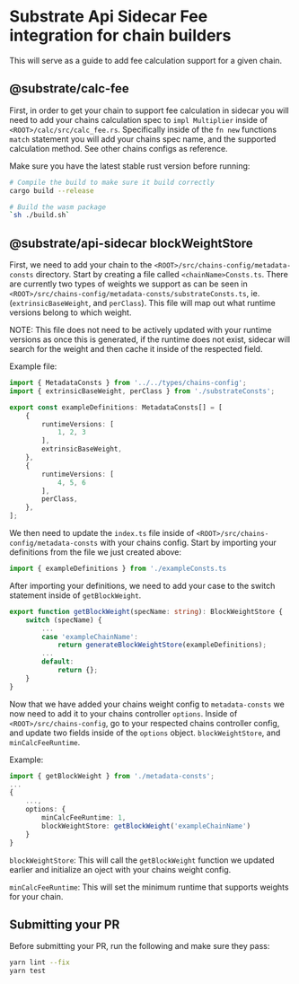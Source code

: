 # Substrate Api Sidecar Fee integration for chain builders

This will serve as a guide to add fee calculation support for a given chain. 

## @substrate/calc-fee

First, in order to get your chain to support fee calculation in sidecar you will need to add your chains calculation spec to `impl Multiplier` inside of `<ROOT>/calc/src/calc_fee.rs`. Specifically inside of the `fn new` functions `match` statement you will add your chains spec name, and the supported calculation method. See other chains configs as reference. 

Make sure you have the latest stable rust version before running:

```bash
# Compile the build to make sure it build correctly
cargo build --release
```

```bash
# Build the wasm package
`sh ./build.sh`
```

## @substrate/api-sidecar blockWeightStore

First, we need to add your chain to the `<ROOT>/src/chains-config/metadata-consts` directory. Start by creating a file called `<chainName>Consts.ts`. There are currently two types of weights we support as can be seen in `<ROOT>/src/chains-config/metadata-consts/substrateConsts.ts`, ie. (`extrinsicBaseWeight`, and `perClass`). This file will map out what runtime versions belong to which weight. 

NOTE: This file does not need to be actively updated with your runtime versions as once this is generated, if the runtime does not exist, sidecar will search for the weight and then cache it inside of the respected field.  

Example file:
```typescript
import { MetadataConsts } from '../../types/chains-config';
import { extrinsicBaseWeight, perClass } from './substrateConsts';

export const exampleDefinitions: MetadataConsts[] = [
	{
		runtimeVersions: [
			1, 2, 3
		],
		extrinsicBaseWeight,
	},
	{
		runtimeVersions: [
			4, 5, 6
		],
		perClass,
	},
];
```

We then need to update the `index.ts` file inside of `<ROOT>/src/chains-config/metadata-consts` with your chains config. Start by importing your definitions from the file we just created above:

```typescript
import { exampleDefinitions } from './exampleConsts.ts
```

After importing your definitions, we need to add your case to the switch statement inside of `getBlockWeight`.

```typescript
export function getBlockWeight(specName: string): BlockWeightStore {
	switch (specName) {
        ...
		case 'exampleChainName':
			return generateBlockWeightStore(exampleDefinitions);
        ...
		default:
			return {};
	}
}
```

Now that we have added your chains weight config to `metadata-consts` we now need to add it to your chains controller `options`. Inside of `<ROOT>/src/chains-config`, go to your respected chains controller config, and update two fields inside of the `options` object. `blockWeightStore`, and `minCalcFeeRuntime`. 

Example: 
```typescript
import { getBlockWeight } from './metadata-consts';
...
{
    ...,
    options: {
        minCalcFeeRuntime: 1,
        blockWeightStore: getBlockWeight('exampleChainName')
    }
}
```

`blockWeightStore`: This will call the `getBlockWeight` function we updated earlier and initialize an oject with your chains weight config. 

`minCalcFeeRuntime`: This will set the minimum runtime that supports weights for your chain.  

## Submitting your PR

Before submitting your PR, run the following and make sure they pass:

```bash
yarn lint --fix
yarn test
```

